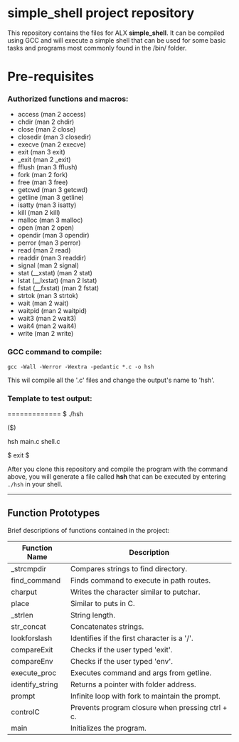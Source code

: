 # simple_shell project repository

This repository contains the files for ALX **simple_shell**. It can be compiled using GCC and will execute a simple shell that can be used for some basic tasks and programs most commonly found in the /bin/ folder.

# Pre-requisites

### Authorized functions and macros:

- access (man 2 access)
- chdir (man 2 chdir)
- close (man 2 close)
- closedir (man 3 closedir)
- execve (man 2 execve)
- exit (man 3 exit)
- \_exit (man 2 \_exit)
- fflush (man 3 fflush)
- fork (man 2 fork)
- free (man 3 free)
- getcwd (man 3 getcwd)
- getline (man 3 getline)
- isatty (man 3 isatty)
- kill (man 2 kill)
- malloc (man 3 malloc)
- open (man 2 open)
- opendir (man 3 opendir)
- perror (man 3 perror)
- read (man 2 read)
- readdir (man 3 readdir)
- signal (man 2 signal)
- stat (\_\_xstat) (man 2 stat)
- lstat (\_\_lxstat) (man 2 lstat)
- fstat (\_\_fxstat) (man 2 fstat)
- strtok (man 3 strtok)
- wait (man 2 wait)
- waitpid (man 2 waitpid)
- wait3 (man 2 wait3)
- wait4 (man 2 wait4)
- write (man 2 write)

### GCC command to compile:

`gcc -Wall -Werror -Wextra -pedantic *.c -o hsh`

This wil compile all the '.c' files and change the output's name to 'hsh'.

### Template to test output:

=============
$ ./hsh

($)

hsh main.c shell.c

$ exit
$

After you clone this repository and compile the program with the command above, you will generate a file called **hsh** that can be executed by entering `./hsh` in your shell.

---

## Function Prototypes

Brief descriptions of functions contained in the project:

| Function Name   | Description                                      |
| --------------- | ------------------------------------------------ |
| \_strcmpdir     | Compares strings to find directory.              |
| find_command    | Finds command to execute in path routes.         |
| charput         | Writes the character similar to putchar.         |
| place           | Similar to puts in C.                            |
| \_strlen        | String length.                                   |
| str_concat      | Concatenates strings.                            |
| lookforslash    | Identifies if the first character is a '/'.      |
| compareExit     | Checks if the user typed 'exit'.                 |
| compareEnv      | Checks if the user typed 'env'.                  |
| execute_proc    | Executes command and args from getline.          |
| identify_string | Returns a pointer with folder address.           |
| prompt          | Infinite loop with fork to maintain the prompt.  |
| controlC        | Prevents program closure when pressing ctrl + c. |
| main            | Initializes the program.                         |

